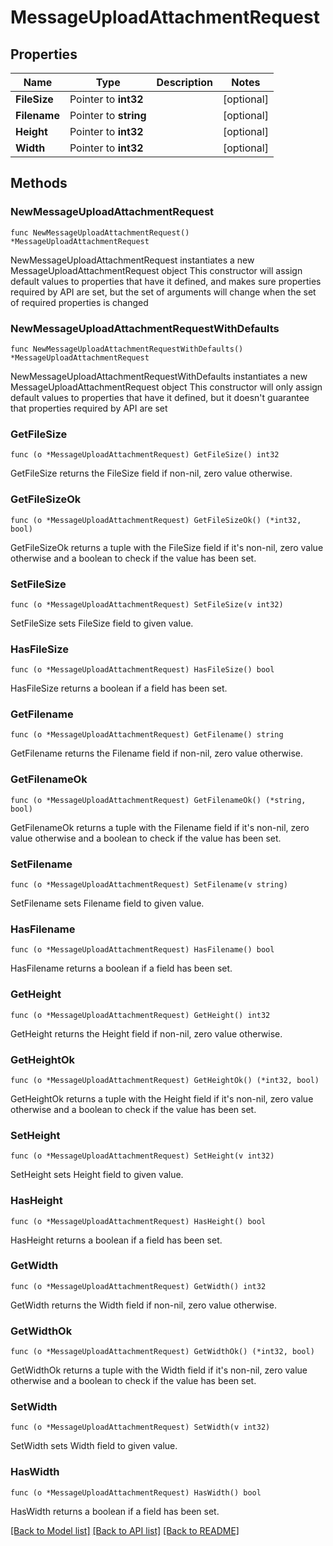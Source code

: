 # MessageUploadAttachmentRequest

## Properties

Name | Type | Description | Notes
------------ | ------------- | ------------- | -------------
**FileSize** | Pointer to **int32** |  | [optional] 
**Filename** | Pointer to **string** |  | [optional] 
**Height** | Pointer to **int32** |  | [optional] 
**Width** | Pointer to **int32** |  | [optional] 

## Methods

### NewMessageUploadAttachmentRequest

`func NewMessageUploadAttachmentRequest() *MessageUploadAttachmentRequest`

NewMessageUploadAttachmentRequest instantiates a new MessageUploadAttachmentRequest object
This constructor will assign default values to properties that have it defined,
and makes sure properties required by API are set, but the set of arguments
will change when the set of required properties is changed

### NewMessageUploadAttachmentRequestWithDefaults

`func NewMessageUploadAttachmentRequestWithDefaults() *MessageUploadAttachmentRequest`

NewMessageUploadAttachmentRequestWithDefaults instantiates a new MessageUploadAttachmentRequest object
This constructor will only assign default values to properties that have it defined,
but it doesn't guarantee that properties required by API are set

### GetFileSize

`func (o *MessageUploadAttachmentRequest) GetFileSize() int32`

GetFileSize returns the FileSize field if non-nil, zero value otherwise.

### GetFileSizeOk

`func (o *MessageUploadAttachmentRequest) GetFileSizeOk() (*int32, bool)`

GetFileSizeOk returns a tuple with the FileSize field if it's non-nil, zero value otherwise
and a boolean to check if the value has been set.

### SetFileSize

`func (o *MessageUploadAttachmentRequest) SetFileSize(v int32)`

SetFileSize sets FileSize field to given value.

### HasFileSize

`func (o *MessageUploadAttachmentRequest) HasFileSize() bool`

HasFileSize returns a boolean if a field has been set.

### GetFilename

`func (o *MessageUploadAttachmentRequest) GetFilename() string`

GetFilename returns the Filename field if non-nil, zero value otherwise.

### GetFilenameOk

`func (o *MessageUploadAttachmentRequest) GetFilenameOk() (*string, bool)`

GetFilenameOk returns a tuple with the Filename field if it's non-nil, zero value otherwise
and a boolean to check if the value has been set.

### SetFilename

`func (o *MessageUploadAttachmentRequest) SetFilename(v string)`

SetFilename sets Filename field to given value.

### HasFilename

`func (o *MessageUploadAttachmentRequest) HasFilename() bool`

HasFilename returns a boolean if a field has been set.

### GetHeight

`func (o *MessageUploadAttachmentRequest) GetHeight() int32`

GetHeight returns the Height field if non-nil, zero value otherwise.

### GetHeightOk

`func (o *MessageUploadAttachmentRequest) GetHeightOk() (*int32, bool)`

GetHeightOk returns a tuple with the Height field if it's non-nil, zero value otherwise
and a boolean to check if the value has been set.

### SetHeight

`func (o *MessageUploadAttachmentRequest) SetHeight(v int32)`

SetHeight sets Height field to given value.

### HasHeight

`func (o *MessageUploadAttachmentRequest) HasHeight() bool`

HasHeight returns a boolean if a field has been set.

### GetWidth

`func (o *MessageUploadAttachmentRequest) GetWidth() int32`

GetWidth returns the Width field if non-nil, zero value otherwise.

### GetWidthOk

`func (o *MessageUploadAttachmentRequest) GetWidthOk() (*int32, bool)`

GetWidthOk returns a tuple with the Width field if it's non-nil, zero value otherwise
and a boolean to check if the value has been set.

### SetWidth

`func (o *MessageUploadAttachmentRequest) SetWidth(v int32)`

SetWidth sets Width field to given value.

### HasWidth

`func (o *MessageUploadAttachmentRequest) HasWidth() bool`

HasWidth returns a boolean if a field has been set.


[[Back to Model list]](../README.md#documentation-for-models) [[Back to API list]](../README.md#documentation-for-api-endpoints) [[Back to README]](../README.md)


